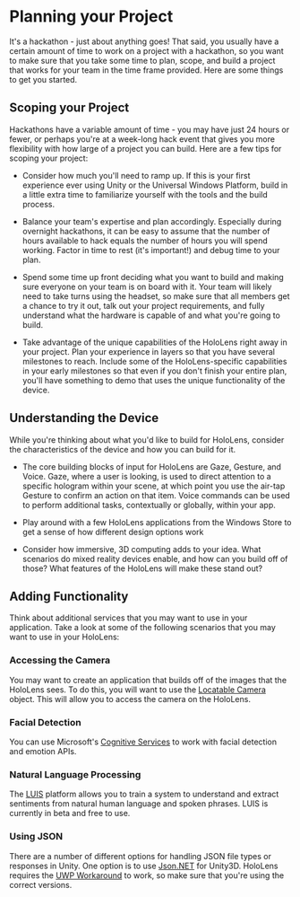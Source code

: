 # Planning your Project
It's a hackathon - just about anything goes! That said, you usually have a certain amount of time to work on a project with a hackathon, so you want to make sure that you take some time to plan, scope, and build a project that works for your team in the time frame provided. Here are some things to get you started.

## Scoping your Project
Hackathons have a variable amount of time - you may have just 24 hours or fewer, or perhaps you're at a week-long hack event that gives you more flexibility with how large of a project you can build. Here are a few tips for scoping your project:

* Consider how much you'll need to ramp up. If this is your first experience ever using Unity or the Universal Windows Platform, build in a little extra time to familiarize yourself with the tools and the build process.

* Balance your team's expertise and plan accordingly. Especially during overnight hackathons, it can be easy to assume that the number of hours available to hack equals the number of hours you will spend working. Factor in time to rest (it's important!) and debug time to your plan.

* Spend some time up front deciding what you want to build and making sure everyone on your team is on board with it. Your team will likely need to take turns using the headset, so make sure that all members get a chance to try it out, talk out your project requirements, and fully understand what the hardware is capable of and what you're going to build. 

* Take advantage of the unique capabilities of the HoloLens right away in your project. Plan your experience in layers so that you have several milestones to reach. Include some of the HoloLens-specific capabilities in your early milestones so that even if you don't finish your entire plan, you'll have something to demo that uses the unique functionality of the device.

## Understanding the Device
While you're thinking about what you'd like to build for HoloLens, consider the characteristics of the device and how you can build for it. 

* The core building blocks of input for HoloLens are Gaze, Gesture, and Voice. Gaze, where a user is looking, is used to direct attention to a specific hologram within your scene, at which point you use the air-tap Gesture to confirm an action on that item. Voice commands can be used to perform additional tasks, contextually or globally, within your app.

* Play around with a few HoloLens applications from the Windows Store to get a sense of how different design options work

* Consider how immersive, 3D computing adds to your idea. What scenarios do mixed reality devices enable, and how can you build off of those? What features of the HoloLens will make these stand out?

## Adding Functionality
Think about additional services that you may want to use in your application. Take a look at some of the following scenarios that you may want to use in your HoloLens:

### Accessing the Camera
You may want to create an application that builds off of the images that the HoloLens sees. To do this, you will want to use the [Locatable Camera](https://developer.microsoft.com/en-us/windows/holographic/locatable_camera) object. This will allow you to access the camera on the HoloLens.

### Facial Detection
You can use Microsoft's [Cognitive Services](https://www.microsoft.com/cognitive-services) to work with facial detection and emotion APIs.

### Natural Language Processing
The [LUIS](http://luis.ai) platform allows you to train a system to understand and extract sentiments from natural human language and spoken phrases. LUIS is currently in beta and free to use.

### Using JSON
There are a number of different options for handling JSON file types or responses in Unity. One option is to use [Json.NET](https://github.com/SaladLab/Json.Net.Unity3D) for Unity3D. HoloLens requires the [UWP Workaround](https://github.com/SaladLab/Json.Net.Unity3D/blob/1bbe0d87a9515481c1fc4f7c62ac806320081eee/docs/UwpWorkaround.md) to work, so make sure that you're using the correct versions.

 